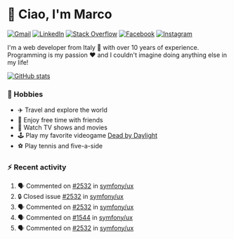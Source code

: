 # 👋 Ciao, I'm Marco

[![Gmail](https://img.shields.io/badge/Gmail-%23BB001B?style=flat-square&logo=gmail&logoColor=white)](mailto:gremo1982@gmail.com)
[![LinkedIn](https://img.shields.io/badge/LinkedIn-%230e76a8?style=flat-square&logo=linkedin)](https://www.linkedin.com/in/marco-polichetti)
[![Stack Overflow](https://img.shields.io/stackexchange/stackoverflow/r/220180?style=flat&logo=stackoverflow&label=Stack%20Overflow&color=%23F47F24)](https://stackoverflow.com/users/220180)
[![Facebook](https://img.shields.io/badge/-Facebook-%234267B2?style=flat-square&logo=facebook&logoColor=white)](https://www.facebook.com/marco.poliketti)
[![Instagram](https://img.shields.io/badge/-Instagram-%23C13584?style=flat-square&logo=instagram&logoColor=white)](https://www.instagram.com/marco.gremo)

I'm a web developer from Italy 🍕 with over 10 years of experience. Programming is my passion ❤️ and I couldn't imagine doing anything else in my life!

[![GitHub stats](https://github-readme-stats.vercel.app/api?username=gremo&show_icons=true&rank_icon=github&theme=transparent)](https://github.com/anuraghazra/github-readme-stats)

### 📅 Hobbies

- ✈️ Travel and explore the world
- 🍻 Enjoy free time with friends
- 🎥 Watch TV shows and movies
- 🕹️ Play my favorite videogame [Dead by Daylight](https://deadbydaylight.com)
- ⚽ Play tennis and five-a-side

### ⚡ Recent activity

<!--START_SECTION:activity-->
1. 🗣 Commented on [#2532](https://github.com/symfony/ux/issues/2532#issuecomment-2634929170) in [symfony/ux](https://github.com/symfony/ux)
2. 🔒 Closed issue [#2532](https://github.com/symfony/ux/issues/2532) in [symfony/ux](https://github.com/symfony/ux)
3. 🗣 Commented on [#2532](https://github.com/symfony/ux/issues/2532#issuecomment-2634721381) in [symfony/ux](https://github.com/symfony/ux)
4. 🗣 Commented on [#1544](https://github.com/symfony/ux/issues/1544#issuecomment-2634437404) in [symfony/ux](https://github.com/symfony/ux)
5. 🗣 Commented on [#2532](https://github.com/symfony/ux/issues/2532#issuecomment-2628857187) in [symfony/ux](https://github.com/symfony/ux)
<!--END_SECTION:activity-->
